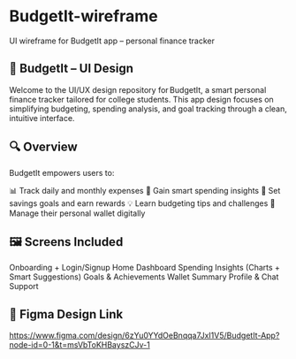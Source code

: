 # BudgetIt-wireframe
UI wireframe for BudgetIt app – personal finance tracker

## 📱 BudgetIt – UI Design
Welcome to the UI/UX design repository for BudgetIt, a smart personal finance tracker tailored for college students. This app design focuses on simplifying budgeting, spending analysis, and goal tracking through a clean, intuitive interface.

## 🔍 Overview
BudgetIt empowers users to:

📊 Track daily and monthly expenses
🧠 Gain smart spending insights
🎯 Set savings goals and earn rewards
💡 Learn budgeting tips and challenges
👛 Manage their personal wallet digitally

## 🖼️ Screens Included
Onboarding + Login/Signup
Home Dashboard
Spending Insights (Charts + Smart Suggestions)
Goals & Achievements
Wallet Summary
Profile & Chat Support

## 🎨 Figma Design Link
https://www.figma.com/design/6zYu0YYdOeBnqqa7JxI1V5/BudgetIt-App?node-id=0-1&t=msVbToKHBayszCJv-1


